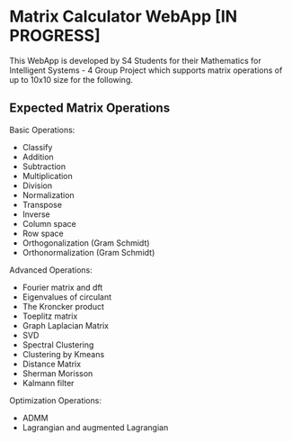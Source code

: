 # Matrix Calculator WebApp [IN PROGRESS]

This WebApp is developed by S4 Students for their Mathematics for Intelligent Systems - 4 Group Project which supports matrix operations of up to 10x10 size for the following. 

## Expected Matrix Operations

Basic Operations:
  + Classify
  + Addition
  + Subtraction
  + Multiplication
  + Division
  + Normalization
  + Transpose
  + Inverse
  + Column space
  + Row space
  + Orthogonalization (Gram Schmidt)
  + Orthonormalization (Gram Schmidt)
  
Advanced Operations:
  + Fourier matrix and dft
 +  Eigenvalues of circulant
  + The Kroncker product
  + Toeplitz matrix
  + Graph Laplacian Matrix
  + SVD
  + Spectral Clustering
  + Clustering by Kmeans
  + Distance Matrix
  + Sherman Morisson
  + Kalmann filter
  
Optimization Operations: 
  + ADMM
  + Lagrangian and augmented Lagrangian
